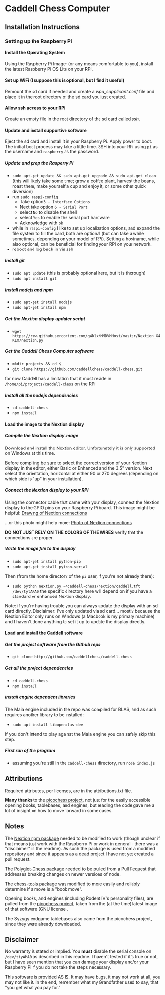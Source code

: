 # Caddell Chess Computer

## Installation Instructions

### Setting up the Raspberry Pi

#### Install the Operating System
Using the Raspberry Pi Imager (or any means comfortable to you), install the latest Raspberry Pi OS Lite on your RPi.

#### Set up WiFi (I suppose this is optional, but I find it useful)
Remount the sd card if needed and create a *wpa_supplicant.conf* file and place it in the root directory of the sd card
you just created.

#### Allow ssh access to your RPi
Create an empty file in the root directory of the sd card called _ssh_.

#### Update and install supportive software
Eject the sd card and install it in your Raspberry Pi.
Apply power to boot. The initial boot process may take a little time.
SSH into your RPi using `pi` as the username and `raspberry` as the password.

##### Update and prep the Rasperry Pi
* `sudo apt-get update && sudo apt-get upgrade && sudo apt-get clean` (this will likely take some time; grow a
  coffee plant, harvest the beans, roast them, make yourself a cup and enjoy it, or some other quick diversion)
* run `sudo raspi-config`
  * Take option`3 - Interface Options`
  * Next take option `6 - Serial Port`
  * select `No` to disable the shell
  * select `Yes` to enable the serial port hardware
  * Acknowledge with `ok`
* while in `raspi-config` I like to set up localization options, and expand the file system to fill the card, both are
  optional (but can take a while sometimes, depending on your model of RPi). Setting a hostname, while also optional,
  can be beneficial for finding your RPi on your network.
* reboot and log back in via ssh

##### Install git
* `sudo apt update` (this is probably optional here, but it is thorough)
* `sudo apt install git`

##### Install nodejs and npm
* `sudo apt-get install nodejs`
* `sudo apt-get install npm`

##### Get the Nextion display updater script
* `wget https://raw.githubusercontent.com/g4klx/MMDVMHost/master/Nextion_G4KLX/nextion.py`

##### Get the Caddell Chess Computer software
* `mkdir projects && cd $_`
* `git clone https://github.com/caddellchess/caddell-chess.git`

for now Caddell has a limitation that it must reside in `/home/pi/projects/caddell-chess` on the RPi

##### Install all the nodejs dependencies
* `cd caddell-chess`
* `npm install`

#### Load the image to the Nextion display

##### Compile the Nextion display image
Download and install the [Nextion editor](https://nextion.tech/nextion-editor/). Unfortunately it is only supported
on Windows at this time.

Before compiling be sure to select the correct version of your Nextion display in the editor, either Basic or
Enhanced and the 3.5" version. Next select the orientation, horizontal at either 90 or 270 degrees (depending on
which side is "up" in your installation).

##### Connect the Nextion display to your RPi
Using the connector cable that came with your display, connect the Nextion display to the GPIO pins on your Raspberry
Pi board. This image might be helpful:
[Drawing of Nextion connections](https://www.f5uii.net/wp-content/uploads/2017/04/MMDVM-Nextion-wiring-for-programming.jpg)

...or this photo might help more:
[Photo of Nextion connections](https://www.f5uii.net/wp-content/uploads/2017/04/Nextion-Rapberry-Pi-connected.jpg)

**DO NOT JUST RELY ON THE COLORS OF THE WIRES** verify that the connections are proper.

##### Write the image file to the display
* `sudo apt-get install python-pip`
* `sudo apt-get install python-serial`

Then (from the home directory of the `pi` user, if you're not already there):
* `sudo python nextion.py ~/caddell-chess/nextion/caddell.tft /dev/tytAMA0` the specific directory here will depend on
if you have a standard or enhanced Nextion display.

Note: if you're having trouble you can always update the display with an sd card directly.
Disclaimer: I've only updated via sd card... mostly because the Nextion Editor only runs on Windows (a Macbook is my
primary machine) and I haven't done anything to set it up to update the display directly.

#### Load and install the Caddell software

##### Get the project software from the Github repo
* `git clone http://github.com/caddellchess/caddell-chess`

##### Get all the project dependencies
* `cd caddell-chess`
* `npm install`

##### Install engine dependent libraries
The Maia engine included in the repo was compiled for BLAS, and as such requires another library
to be installed:

* `sudo apt install libopenblas-dev`

If you don't intend to play against the Maia engine you can safely skip this step.

##### First run of the program
* assuming you're still in the `caddell-chess` directory, run `node index.js`

## Attributions
Required attributes, per licenses, are in the attributions.txt file.

**Many thanks** to the [picochess project](http://picochess.com), not just for the easily accessible opening books,
tablebases, and engines, but reading the code gave me a lot of insight on how to move forward in some cases.

## Notes
The [Nextion npm package](https://www.npmjs.com/package/nextion) needed to be modified to work (though unclear if that
means just work with the Raspberry Pi or work in general - there was a "disclaimer" in the readme). As such the
package is used from a modified repository and since it appears as a dead project I have not yet created a pull request.

The [Polyglot-Chess package](https://www.npmjs.com/package/polyglot-chess) needed to be pulled from a Pull Request
that addresses breaking changes on newer versions of node.

The [chess-tools package](https://www.npmjs.com/package/chess-tools) was modified to more easily and reliably determine
if a move is a "book move".

Opening books, and engines (including Rodent IV's personality files), are pulled from the
[picochess project](http://picochess.com/), taken from the (at the time) latest image of that software (GNU license).

The Syzygy endgame tablebases also came from the picochess project, since they were already downloaded.

## Disclaimer
No warranty is stated or implied. You **must** disable the serial console on `/dev/ttyAMA0` as described in this
readme. I haven't tested if it's true or not, but I have seen mention that you can damage your display and/or your
Raspberry Pi if you do not take the steps necessary.

This software is provided AS IS. It may have bugs, it may not work at all, you may not like it. In the end, remember
what my Grandfather used to say, that "you get what you pay for."
